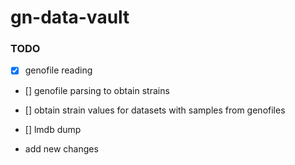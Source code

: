 
            
            
# gn-data-vault

### TODO

- [x] genofile reading

- [] genofile parsing to obtain strains

- [] obtain strain values for datasets with samples from genofiles

- []  lmdb dump


- add  new changes

